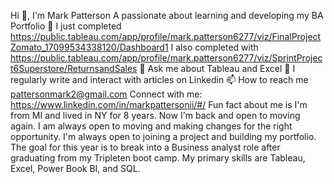 Hi 👋, I'm Mark Patterson
A passionate about learning and developing my BA Portfolio
🔭 I just completed https://public.tableau.com/app/profile/mark.patterson6277/viz/FinalProjectZomato_17099534338120/Dashboard1
I also completed with https://public.tableau.com/app/profile/mark.patterson6277/viz/SprintProject6Superstore/ReturnsandSales
💬 Ask me about Tableau and Excel
📝 I regularly write and interact with articles on Linkedin 
📫 How to reach me pattersonmark2@gmail.com
Connect with me: https://www.linkedin.com/in/markpattersonii/#/
 Fun fact about me is I'm from MI and lived in NY for 8 years. Now I'm back and open to moving again. I am always open to moving and making changes for the right opportunity.
 I'm always open to joining a project and building my portfolio. The goal for this year is to break into a Business analyst role after graduating from my Tripleten boot camp.
 My primary skills are Tableau, Excel, Power Book BI, and SQL.
 
